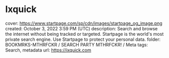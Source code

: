 # Ixquick

cover: https://www.startpage.com/sp/cdn/images/startpage_og_image.png
created: October 3, 2022 3:59 PM (UTC)
description: Search and browse the internet without being tracked or targeted. Startpage is the world's most private search engine. Use Startpage to protect your personal data.
folder: BOOKMRKS-MTHRFCKR / SEARCH PARTY MTHRFCKR! / Meta
tags: Search, metadata
url: https://ixquick.com